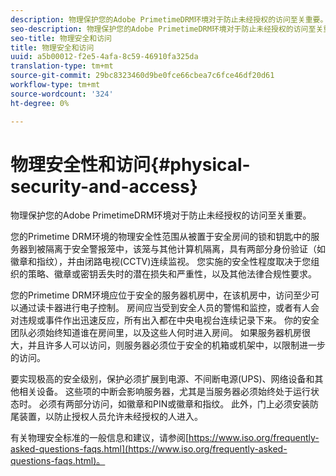 ```yaml
---
description: 物理保护您的Adobe PrimetimeDRM环境对于防止未经授权的访问至关重要。
seo-description: 物理保护您的Adobe PrimetimeDRM环境对于防止未经授权的访问至关重要。
seo-title: 物理安全和访问
title: 物理安全和访问
uuid: a5b00012-f2e5-4afa-8c59-46910fa325da
translation-type: tm+mt
source-git-commit: 29bc8323460d9be0fce66cbea7c6fce46df20d61
workflow-type: tm+mt
source-wordcount: '324'
ht-degree: 0%

---
```



# 物理安全性和访问{#physical-security-and-access}

物理保护您的Adobe PrimetimeDRM环境对于防止未经授权的访问至关重要。

您的Primetime DRM环境的物理安全性范围从被置于安全房间的锁和钥匙中的服务器到被隔离于安全警报笼中，该笼与其他计算机隔离，具有两部分身份验证（如徽章和指纹），并由闭路电视(CCTV)连续监视。 您实施的安全性程度取决于您组织的策略、徽章或密钥丢失时的潜在损失和严重性，以及其他法律合规性要求。

您的Primetime DRM环境应位于安全的服务器机房中，在该机房中，访问至少可以通过读卡器进行电子控制。 房间应当受到安全人员的警惕和监控，或者有人会对违规或事件作出迅速反应，所有出入都在中央电视台连续记录下来。 你的安全团队必须始终知道谁在房间里，以及这些人何时进入房间。 如果服务器机房很大，并且许多人可以访问，则服务器必须位于安全的机箱或机架中，以限制进一步的访问。

要实现极高的安全级别，保护必须扩展到电源、不间断电源(UPS)、网络设备和其他相关设备。 这些项的中断会影响服务器，尤其是当服务器必须始终处于运行状态时。 必须有两部分访问，如徽章和PIN或徽章和指纹。 此外，门上必须安装防尾装置，以防止授权人员允许未经授权的人进入。

有关物理安全标准的一般信息和建议，请参阅[https://www.iso.org/frequently-asked-questions-faqs.html](https://www.iso.org/frequently-asked-questions-faqs.html)。
